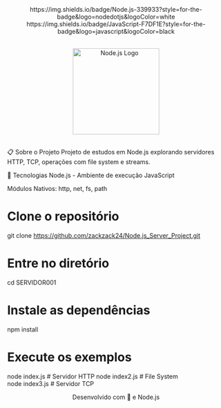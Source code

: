 <div align="center">
https://img.shields.io/badge/Node.js-339933?style=for-the-badge&logo=nodedotjs&logoColor=white
https://img.shields.io/badge/JavaScript-F7DF1E?style=for-the-badge&logo=javascript&logoColor=black

<br> <img src="https://nodejs.org/static/images/logo.svg" alt="Node.js Logo" width="200" height="200"> <br> <br></div>

📋 Sobre o Projeto
Projeto de estudos em Node.js explorando servidores HTTP, TCP, operações com file system e streams.

🚀 Tecnologias
Node.js - Ambiente de execução JavaScript

Módulos Nativos: http, net, fs, path

# Clone o repositório
git clone https://github.com/zackzack24/Node.js_Server_Project.git

# Entre no diretório
cd SERVIDOR001

# Instale as dependências
npm install

# Execute os exemplos
node index.js    # Servidor HTTP
node index2.js   # File System  
node index3.js   # Servidor TCP

<div align="center">
Desenvolvido com 💚 e Node.js

</div>

